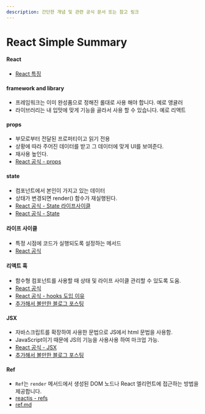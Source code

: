 ```yaml
---
description: 간단한 개념 및 관련 공식 문서 또는 참고 링크
---
```


# React Simple Summary

#### React

* [React 특징](https://app.gitbook.com/s/DPKt0tyjAJEzGVm6AJue/\~/changes/IBvQCUL2PvtBud29u37Q/section/react/react.js)

&#x20;

#### framework and library

* 프레임워크는 이미 완성품으로 정해진 롤대로 사용 해야 합니다. 예로 앵귤러
* 라이브러리는 내 입맛에 맞게 기능을 골라서 사용 할 수 있습니다. 예로 리액트

&#x20;

#### props

* 부모로부터 전달된 프로퍼티이고 읽기 전용
* 상황에 따라 주어진 데이터를 받고 그 데이터에 맞게 UI를 보여준다.
* 재사용 높인다.
* [React 공식 - props](https://ko.reactjs.org/docs/components-and-props.html#props-are-read-only)

&#x20;

#### state

* 컴포넌트에서 본인이 가지고 있는 데이터
* 상태가 변경되면 render() 함수가 재실행된다.
* [React 공식 - State 라이프사이클](https://ko.reactjs.org/docs/state-and-lifecycle.html)
* [React 공식 - State](https://ko.reactjs.org/docs/react-component.html#state)

&#x20;

#### 라이프 사이클

* 특정 시점에 코드가 실행되도록 설정하는 메서드
* [React 공식](https://ko.reactjs.org/docs/react-component.html#the-component-lifecycle)

&#x20;

#### 리액트 훅

* 함수형 컴포넌트를 사용할 때 상태 및 라이프 사이클 관리할 수 있도록 도움.
* [React 공식](https://ko.reactjs.org/docs/hooks-overview.html)
* [React 공식 - hooks 도입 이유](https://ko.reactjs.org/docs/hooks-intro.html#motivation)
* [추가해서 볼만한 블로그 포스팅](https://defineall.tistory.com/900)

&#x20;

#### JSX

* 자바스크립트를 확장하여 사용한 문법으로 JS에서 html 문법을 사용함.
* JavaScript이기 때문에 JS의 기능을 사용사용 하여 마크업 가능.
* [React 공식 - JSX](https://ko.reactjs.org/docs/introducing-jsx.html)
* [추가해서 볼만한 블로그 포스팅](https://velog.io/@gyumin\_2/React-JSX%EB%9E%80%EC%A0%95%EC%9D%98-%EC%9E%A5%EC%A0%90-%EB%AC%B8%EB%B2%95-%ED%8A%B9%EC%A7%95-%EB%93%B1)

&#x20;

#### Ref

* `Ref`는 `render` 메서드에서 생성된 DOM 노드나 React 엘리먼트에 접근하는 방법을 제공합니다.
* [reactjs - refs](https://ko.reactjs.org/docs/refs-and-the-dom.html)
* [ref.md](ref.md "mention")



